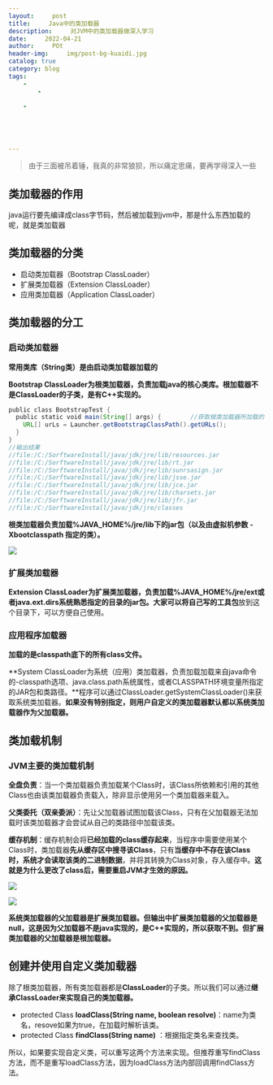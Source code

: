 ```yaml
---
layout:     post
title:     Java中的类加载器
description:     对JVM中的类加载器做深入学习
date:     2022-04-21
author:     POt
header-img:     img/post-bg-kuaidi.jpg
catalog: true
category: blog
tags:     
    -   
        -   

    -   





---
```


> 由于三面被吊着锤，我真的非常狼狈，所以痛定思痛，要再学得深入一些

## 类加载器的作用

java运行要先编译成class字节码，然后被加载到jvm中，那是什么东西加载的呢，就是类加载器

## 类加载器的分类

* 启动类加载器（Bootstrap ClassLoader）
* 扩展类加载器（Extension ClassLoader）
* 应用类加载器（Application ClassLoader）

## 类加载器的分工

### 启动类加载器

**常用类库（String类）是由启动类加载器加载的**

**Bootstrap ClassLoader为根类加载器，负责加载java的核心类库。根加载器不是ClassLoader的子类，是有C++实现的。**

```java
public class BootstrapTest {    
  public static void main(String[] args) {        //获取根类加载器所加载的全部URL数组        
    URL[] urLs = Launcher.getBootstrapClassPath().getURLs();            		Arrays.stream(urLs).forEach(System.out::println);    
  }
}
//输出结果
//file:/C:/SorftwareInstall/java/jdk/jre/lib/resources.jar
//file:/C:/SorftwareInstall/java/jdk/jre/lib/rt.jar
//file:/C:/SorftwareInstall/java/jdk/jre/lib/sunrsasign.jar
//file:/C:/SorftwareInstall/java/jdk/jre/lib/jsse.jar
//file:/C:/SorftwareInstall/java/jdk/jre/lib/jce.jar
//file:/C:/SorftwareInstall/java/jdk/jre/lib/charsets.jar
//file:/C:/SorftwareInstall/java/jdk/jre/lib/jfr.jar
//file:/C:/SorftwareInstall/java/jdk/jre/classes
```

**根类加载器负责加载%JAVA_HOME%/jre/lib下的jar包（以及由虚拟机参数 -Xbootclasspath 指定的类）。**

![](https://p1-jj.byteimg.com/tos-cn-i-t2oaga2asx/gold-user-assets/2019/6/11/16b469d1a059be66~tplv-t2oaga2asx-zoom-in-crop-mark:1304:0:0:0.awebp)

### 扩展类加载器

**Extension ClassLoader为扩展类加载器，负责加载%JAVA_HOME%/jre/ext或者java.ext.dirs系统熟悉指定的目录的jar包。**大家可以将**自己写的工具包**放到这个目录下，可以方便自己使用。

### 应用程序加载器

**加载的是classpath底下的所有class文件。**

**System ClassLoader为系统（应用）类加载器，负责加载加载来自java命令的-classpath选项、java.class.path系统属性，或者CLASSPATH环境变量所指定的JAR包和类路径。**程序可以通过ClassLoader.getSystemClassLoader()来获取系统类加载器。**如果没有特别指定，则用户自定义的类加载器默认都以系统类加载器作为父加载器。**

## 类加载机制

### JVM主要的类加载机制

**全盘负责**：当一个类加载器负责加载某个Class时，该Class所依赖和引用的其他Class也由该类加载器负责载入，除非显示使用另一个类加载器来载入。

**父类委托（双亲委派）**：先让父加载器试图加载该Class，只有在父加载器无法加载时该类加载器才会尝试从自己的类路径中加载该类。

**缓存机制**：缓存机制会将**已经加载的class缓存起来**，当程序中需要使用某个Class时，类加载器**先从缓存区中搜寻该Class**，只有**当缓存中不存在该Class时，系统才会读取该类的二进制数据**，并将其转换为Class对象，存入缓存中。**这就是为什么更改了class后，需要重启JVM才生效的原因。**

![](https://p1-jj.byteimg.com/tos-cn-i-t2oaga2asx/gold-user-assets/2019/6/11/16b469d1a4ba04f3~tplv-t2oaga2asx-zoom-in-crop-mark:1304:0:0:0.awebp)

![](https://s2.loli.net/2022/04/24/H7N84MtJW3py5Vw.png)

**系统类加载器的父加载器是扩展类加载器。但输出中扩展类加载器的父加载器是null，这是因为父加载器不是java实现的，是C++实现的，所以获取不到。但扩展类加载器的父加载器是根加载器。**

## 创建并使用自定义类加载器

除了根类加载器，所有类加载器都是**ClassLoader**的子类。所以我们可以通过**继承ClassLoader来实现自己的类加载器。**

* protected Class **loadClass(String name, boolean resolve)**：name为类名，resove如果为true，在加载时解析该类。
* protected Class **findClass(String name)** ：根据指定类名来查找类。

所以，如果要实现自定义类，可以重写这两个方法来实现。但推荐重写findClass方法，而不是重写loadClass方法，因为loadClass方法内部回调用findClass方法。